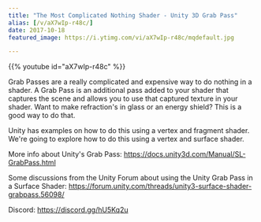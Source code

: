 ```yaml
---
title: "The Most Complicated Nothing Shader - Unity 3D Grab Pass"
alias: [/v/aX7wIp-r48c/]
date: 2017-10-18
featured_image: https://i.ytimg.com/vi/aX7wIp-r48c/mqdefault.jpg

---
```


{{% youtube id="aX7wIp-r48c" %}}

Grab Passes are a really complicated and expensive way to do nothing in a shader. A Grab Pass is an additional pass added to your shader that captures the scene and allows you to use that captured texture in your shader. Want to make refraction's in glass or an energy shield? This is a good way to do that.

Unity has examples on how to do this using a vertex and fragment shader. We're going to explore how to do this using a vertex and surface shader.

More info about Unity's Grab Pass:
https://docs.unity3d.com/Manual/SL-GrabPass.html

Some discussions from the Unity Forum about using the Unity Grab Pass in a Surface Shader:
https://forum.unity.com/threads/unity3-surface-shader-grabpass.56098/

Discord: https://discord.gg/hU5Kq2u